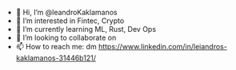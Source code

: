 - 👋 Hi, I’m @leandroKaklamanos
- 👀 I’m interested in Fintec, Crypto
- 🌱 I’m currently learning ML, Rust, Dev Ops
- 💞️ I’m looking to collaborate on
- 📫 How to reach me: dm https://www.linkedin.com/in/leiandros-kaklamanos-31446b121/

<!---
leandroKaklamanos/leandroKaklamanos is a ✨ special ✨ repository because its `README.md` (this file) appears on your GitHub profile.
You can click the Preview link to take a look at your changes.
--->
